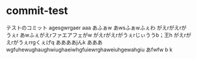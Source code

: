 # commit-test
テストのコミット
agesgwrgaer
aaa
あふぁw
あwsふぁwふぇわ
がえrがえrがうぇr
あwふぇがえrファエアフェがw
がえrがえrがうぇrじぃううb；王h
がえrがえrがうぇrrgくぇげq
ああああjんk
あああ
wgfuhewughaughwiughaeiwhgfuiewrghaweiuhgewahgiu
あfwfw
b
k
